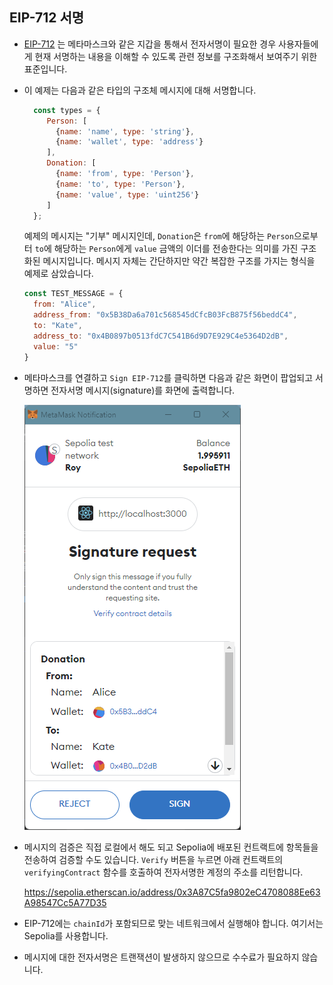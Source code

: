 ## EIP-712 서명

* [EIP-712](https://eips.ethereum.org/EIPS/eip-712) 는 메타마스크와 같은 지갑을 통해서 전자서명이 필요한 경우 사용자들에게 현재 서명하는 내용을 이해할 수 있도록 
관련 정보를 구조화해서 보여주기 위한 표준입니다.

* 이 예제는 다음과 같은 타입의 구조체 메시지에 대해 서명합니다.
  ```javascript
    const types = {
       Person: [
         {name: 'name', type: 'string'},
         {name: 'wallet', type: 'address'}
       ],
       Donation: [
         {name: 'from', type: 'Person'},
         {name: 'to', type: 'Person'},
         {name: 'value', type: 'uint256'}
       ]
    };
   ```
  예제의 메시지는 "기부" 메시지인데, `Donation`은 `from`에 해당하는 `Person`으로부터 `to`에 해당하는 `Person`에게 `value` 금액의 이더를 
전송한다는 의미를 가진 구조화된 메시지입니다. 메시지 자체는 간단하지만 약간 복잡한 구조를 가지는 형식을 예제로 삼았습니다.

  ```javascript
  const TEST_MESSAGE = {
    from: "Alice",
    address_from: "0x5B38Da6a701c568545dCfcB03FcB875f56beddC4",
    to: "Kate",
    address_to: "0x4B0897b0513fdC7C541B6d9D7E929C4e5364D2dB",
    value: "5"
  }
  ```

* 메타마스크를 연결하고 `Sign EIP-712`를 클릭하면 다음과 같은 화면이 팝업되고 서명하면 전자서명 메시지(signature)를 
화면에 출력합니다.

  ![sign.png](sign.png)

* 메시지의 검증은 직접 로컬에서 해도 되고 Sepolia에 배포된 컨트랙트에 항목들을 전송하여 검증할 수도 있습니다. 
`Verify` 버튼을 누르면 아래 컨트랙트의 `verifyingContract` 함수를 호출하여 전자서명한 계정의 주소를 리턴합니다.

  https://sepolia.etherscan.io/address/0x3A87C5fa9802eC4708088Ee63A98547Cc5A77D35

* EIP-712에는 `chainId`가 포함되므로 맞는 네트워크에서 실행해야 합니다. 여기서는 Sepolia를 사용합니다.

* 메시지에 대한 전자서명은 트랜잭션이 발생하지 않으므로 수수료가 필요하지 않습니다.

